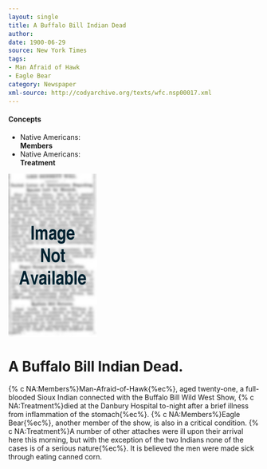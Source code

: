 ```yaml
---
layout: single
title: A Buffalo Bill Indian Dead
author: 
date: 1900-06-29
source: New York Times
tags:
- Man Afraid of Hawk
- Eagle Bear
category: Newspaper
xml-source: http://codyarchive.org/texts/wfc.nsp00017.xml
---
```

<div class="concepts">
    <h4>Concepts</h4>
    <div class="keywords">
        <ul>
            <li>
                <span title="NA:Members" style="background-color: transparent;">
                    <a title="NA:Members" onmouseover="highlightSpan(this.getAttribute('title'))">
                        Native Americans:
                        <br />
                        <strong>Members</strong>
                    </a>  
                </span>
            </li>
            <li>
                <span title="NA:Treatment" style="background-color: transparent;">
                    <a title="NA:Treatment" onmouseover="highlightSpan(this.getAttribute('title'))">
                        Native Americans:
                        <br />
                        <strong>Treatment</strong>
                    </a>  
                </span>
            </li>
        </ul>
    </div>
</div>

![Image not available](/figures/default_document.png "Image not available")

# A Buffalo Bill Indian Dead.

{% c NA:Members%}Man-Afraid-of-Hawk{%ec%}, aged twenty-one, a full-blooded Sioux Indian connected with the Buffalo Bill Wild West Show, {% c NA:Treatment%}died at the Danbury Hospital to-night after a brief illness from inflammation of the stomach{%ec%}. {% c NA:Members%}Eagle Bear{%ec%}, another member of the show, is also in a critical condition. {% c NA:Treatment%}A number of other attaches were ill upon their arrival here this morning, but with the exception of the two Indians none of the cases is of a serious nature{%ec%}. It is believed the men were made sick through eating canned corn.